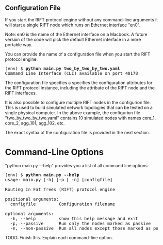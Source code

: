 ## Configuration File

If you start the RIFT protocol engine without any command-line arguments it will start a single RIFT node which
runs on Ethernet interface "en0".

Note: en0 is the name of the Ethernet interface on a Macbook. A future version of the code will pick the default 
Ethernet interface in a more portable way.

You can provide the name of a configuration file when you start the RIFT protocol engine:

<pre>
(env) $ <b>python main.py two_by_two_by_two.yaml</b>
Command Line Interface (CLI) available on port 49178
</pre>

The configuration file specifies a specifies the configuration attributes for the RIFT protocol instance,
including the attribute of the RIFT node and the RIFT interfaces.

It is also possible to configure multiple RIFT nodes in the configurion file. This is used to build simulated
network topologies that can be tested on a single physical computer. In the above example, the configurion
file "two_by_two_by_two.yaml" contains 10 simulated nodes with names core_1, core_2, agg_101, agg_102, etc.

The exact syntax of the configuration file is provided in the next section.


# Command-Line Options

"python main.py --help" provides you a list of all command line options:

<pre>
(env) $ <b>python main.py --help</b>
usage: main.py [-h] [-p | -n] [configfile]

Routing In Fat Trees (RIFT) protocol engine

positional arguments:
  configfile         Configuration filename

optional arguments:
  -h, --help         show this help message and exit
  -p, --passive      Run only the nodes marked as passive
  -n, --non-passive  Run all nodes except those marked as passive
</pre>

TODO: Finish this. Explain each command-line option.